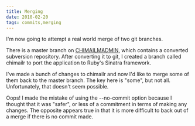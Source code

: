 ```yaml
---
title: Merging
date: 2010-02-20
tags: commits,merging
---
```

I'm now going to attempt a real world merge of two git branches.

There is a master branch on [CHIMAILMADMIN](http://www.chimailmadmin.com/blog/), which contains a converted subversion repository. After converting it to git, I created a branch called chimailr to port the application to Ruby's Sinatra framework.

I've made a bunch of changes to chimailr and now I'd like to merge some of them back to the master branch. The key here is "some", but not all. Unfortunately, that doesn't seem possible.

Oops! I made the mistake of using the --no-commit option because I thought that it was "safer", or less of a commitment in terms of making any changes. The opposite appears true in that it is more difficult to back out of a merge if there is no commit made.

